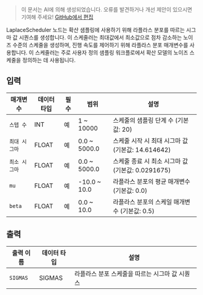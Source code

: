 > 이 문서는 AI에 의해 생성되었습니다. 오류를 발견하거나 개선 제안이 있으시면 기여해 주세요! [GitHub에서 편집](https://github.com/Comfy-Org/embedded-docs/blob/main/comfyui_embedded_docs/docs/LaplaceScheduler/ko.md)

LaplaceScheduler 노드는 확산 샘플링에 사용하기 위해 라플라스 분포를 따르는 시그마 값 시퀀스를 생성합니다. 이 스케줄러는 최대값에서 최소값으로 점차 감소하는 노이즈 수준의 스케줄을 생성하며, 진행 속도를 제어하기 위해 라플라스 분포 매개변수를 사용합니다. 이 스케줄러는 주로 사용자 정의 샘플링 워크플로에서 확산 모델의 노이즈 스케줄을 정의하는 데 사용됩니다.

## 입력

| 매개변수 | 데이터 타입 | 필수 | 범위 | 설명 |
|-----------|-----------|----------|-------|-------------|
| `스텝 수` | INT | 예 | 1 ~ 10000 | 스케줄의 샘플링 단계 수 (기본값: 20) |
| `최대 시그마` | FLOAT | 예 | 0.0 ~ 5000.0 | 스케줄 시작 시 최대 시그마 값 (기본값: 14.614642) |
| `최소 시그마` | FLOAT | 예 | 0.0 ~ 5000.0 | 스케줄 종료 시 최소 시그마 값 (기본값: 0.0291675) |
| `mu` | FLOAT | 예 | -10.0 ~ 10.0 | 라플라스 분포의 평균 매개변수 (기본값: 0.0) |
| `beta` | FLOAT | 예 | 0.0 ~ 10.0 | 라플라스 분포의 스케일 매개변수 (기본값: 0.5) |

## 출력

| 출력 이름 | 데이터 타입 | 설명 |
|-------------|-----------|-------------|
| `SIGMAS` | SIGMAS | 라플라스 분포 스케줄을 따르는 시그마 값 시퀀스 |
